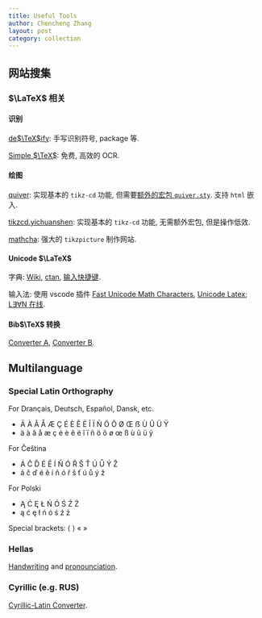 ```yaml
---
title: Useful Tools
author: Chencheng Zhang
layout: post
category: collection
---
```


## 网站搜集

### $\LaTeX$ 相关

#### 识别

[de$\TeX$ify](https://detexify.kirelabs.org/classify.html): 手写识别符号, package 等.

[Simple $\TeX$](https://simpletex.cn/): 免费, 高效的 OCR.

#### 绘图

[quiver](https://q.uiver.app/): 实现基本的 `tikz-cd` 功能, 但需要[额外的宏包 `quiver.sty`](https://raw.githubusercontent.com/varkor/quiver/master/package/quiver.sty). 支持 `html` 嵌入.

[tikzcd.yichuanshen](https://tikzcd.yichuanshen.de/): 实现基本的 `tikz-cd` 功能, 无需额外宏包, 但是操作低效.

[mathcha](https://www.mathcha.io/editor): 强大的 `tikzpicture` 制作网站.

#### Unicode $\LaTeX$

字典: [Wiki](https://en.wikipedia.org/wiki/Mathematical_operators_and_symbols_in_Unicode), [ctan](https://ctan.math.illinois.edu/fonts/erewhon-math/unimath-erewhon.pdf), [输入快捷键](Unicode_math_Table).

输入法: 使用 vscode 插件 [Fast Unicode Math Characters](https://marketplace.visualstudio.com/items?itemName=GuidoTapia2.unicode-math-vscode), [Unicode Latex](https://marketplace.visualstudio.com/items?itemName=oijaz.unicode-latex); [L∃∀N 在线](https://live.lean-lang.org/).

#### Bib$\TeX$ 转换

[Converter A](https://bibtex.online/), [Converter B](https://asouqi.github.io/bibtex-converter/).

## Multilanguage

### Special Latin Orthography

For Drançais, Deutsch, Español, Dansk, etc.

- Ä À Â Å Æ Ç É È Ê Ë Î Ï Ñ Ö Ô Ø Œ ẞ Ù Û Ü Ÿ
- ä à â å æ ç é è ê ë î ï ñ ö ô ø œ ß ù û ü ÿ

For Čeština

- Á Č Ď É Ě Í Ň Ó Ř Š Ť Ú Ů Ý Ž
- á č ď é ě í ň ó ř š ť ú ů ý ž

For Polski

- Ą Ć Ę Ł Ń Ó Ś Ź Ż
- ą ć ę ł ń ó ś ź ż

Special brackets: ⟨ ⟩ « »

### Hellas

[Handwriting](https://www.foundalis.com/lan/hw/grkhandw.htm) and [pronounciation](https://www.foundalis.com/lan/grkalpha.htm).

### Cyrillic (e.g. RUS)

[Cyrillic-Latin Converter](https://www.lexilogos.com/keyboard/russian.htm).
